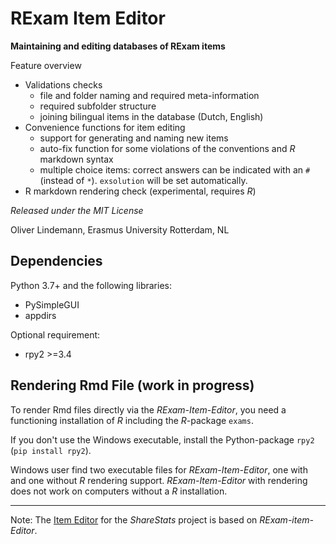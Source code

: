 # RExam Item Editor

**Maintaining and editing databases of RExam items**

Feature overview

* Validations checks
    *  file and folder naming and required meta-information 
    * required subfolder structure
    * joining bilingual items in the database (Dutch, English)
* Convenience functions for item editing
    * support for generating and naming new items
    * auto-fix function for some violations of the conventions and *R*  
      markdown syntax
    * multiple choice items: correct answers can be indicated with an `#` 
      (instead of `*`). `exsolution` will be set automatically.
* R markdown rendering check (experimental, requires *R*)

*Released under the MIT License*

Oliver Lindemann, Erasmus University Rotterdam, NL

 
## Dependencies

Python 3.7+ and the following libraries:
* PySimpleGUI
* appdirs

Optional requirement:
* rpy2 >=3.4


## Rendering Rmd File (work in progress)

To render Rmd files directly via the *RExam-Item-Editor*, you need 
a functioning installation of *R* including the *R*-package `exams`. 

If you don't use the Windows executable, install the Python-package `rpy2` (`pip install rpy2`). 

Windows user find two executable files for *RExam-Item-Editor*, one with
and one without *R* rendering support. *RExam-Item-Editor* with 
rendering does not work on computers  without a *R* installation.

---

Note: The [Item Editor](https://github.com/essb-mt-section/sharestats-item-editor)
for the *ShareStats* project is based on *RExam-item-Editor*.
